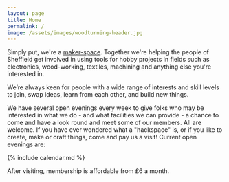 ```yaml
---
layout: page
title: Home
permalink: /
image: /assets/images/woodturning-header.jpg
---
```

Simply put, we're a [maker-space](https://en.wikipedia.org/wiki/Hackerspace). Together we're helping the people of Sheffield get involved in using tools for hobby projects in fields such as electronics, wood-working, textiles, machining and anything else you're interested in.

We’re always keen for people with a wide range of interests and skill levels to join, swap ideas, learn from each other, and build new things.

We have several open evenings every week to give folks who may be interested in what we do - and what facilities we can provide - a chance to come and have a look round and meet some of our members. All are welcome. If you have ever wondered what a "hackspace" is, or if you like to create, make or craft things, come and pay us a visit! Current open evenings are:

{% include calendar.md %}

After visiting, membership is affordable from £6 a month.
